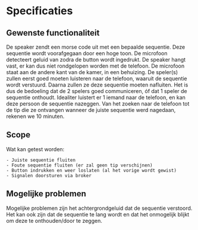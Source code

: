 
# Specificaties
## Gewenste functionaliteit
De speaker zendt een morse code uit met een bepaalde sequentie. Deze sequentie wordt voorafgegaan door een hoge toon. 
De microfoon detecteert geluid van zodra de button wordt ingedrukt.
De speaker hangt vast, er kan dus niet rondgelopen worden met de telefoon. De microfoon staat aan de andere kant van de kamer, in een behuizing.
De speler(s) zullen eerst goed moeten luisteren naar de telefoon, waaruit de sequentie wordt verstuurd. 
Daarna zullen ze deze sequentie moeten nafluiten. Het is dus de bedoeling dat de 2 spelers goed communiceren, óf dat 1 speler de sequentie onthoudt.
Idealiter luistert er 1 iemand naar de telefoon, en kan deze persoon de sequentie nazeggen. 
Van het zoeken naar de telefoon tot de tip die ze ontvangen wanneer de juiste sequentie werd nagedaan, rekenen we 10 minuten.

## Scope
Wat kan getest worden:

    - Juiste sequentie fluiten
    - Foute sequentie fluiten (er zal geen tip verschijnen)
    - Button indrukken en weer loslaten (al het vorige wordt gewist)
    - Signalen doorsturen via broker


## Mogelijke problemen
Mogelijke problemen zijn het achtergrondgeluid dat de sequentie verstoord.
Het kan ook zijn dat de sequentie te lang wordt en dat het onmogelijk blijkt om deze te onthouden/door te zeggen.
